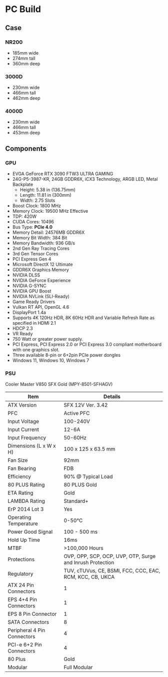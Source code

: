 # PC Build

## Case

### NR200

- 185mm wide
- 274mm tall
- 360mm deep

### 3000D

- 230mm wide
- 466mm tall
- 462mm deep

### 4000D

- 230mm wide
- 466mm tall
- 453mm deep

## Components

### GPU
 	
- EVGA GeForce RTX 3090 FTW3 ULTRA GAMING
- 24G-P5-3987-KR, 24GB GDDR6X, iCX3 Technology, ARGB LED, Metal Backplate
	- Height: 5.38 in (136.75mm)
	- Length: 11.81 in (300mm)
	- Width: 2.75 Slots
- Boost Clock: 1800 MHz
- Memory Clock: 19500 MHz Effective
- TDP: 420W
- CUDA Cores: 10496
- Bus Type: **PCIe 4.0**
- Memory Detail: 24576MB GDDR6X
- Memory Bit Width: 384 Bit
- Memory Bandwidth: 936 GB/s
- 2nd Gen Ray Tracing Cores
- 3rd Gen Tensor Cores
- PCI Express Gen 4
- Microsoft DirectX 12 Ultimate
- GDDR6X Graphics Memory
- NVIDIA DLSS
- NVIDIA GeForce Experience
- NVIDIA G-SYNC
- NVIDIA GPU Boost
- NVIDIA NVLink (SLI-Ready)
- Game Ready Drivers
- Vulkan RT API, OpenGL 4.6
- DisplayPort 1.4a
- Supports 4K 120Hz HDR, 8K 60Hz HDR and Variable Refresh Rate as specified in HDMI 2.1
- HDCP 2.3
- VR Ready
- 750 Watt or greater power supply.
- PCI Express, PCI Express 2.0 or PCI Express 3.0 compliant motherboard with one graphics slot.
- Three available 8-pin or 6+2pin PCIe power dongles
- Windows 11, Windows 10, Windows 7

### PSU

Cooler Master V850 SFX Gold (MPY-8501-SFHAGV)

| Item                        | Details                                                   | 
| --------------------------- | --------------------------------------------------------- |
| ATX Version                 | SFX 12V Ver. 3.42                                         |
| PFC                         | Active PFC                                                |
| Input Voltage               | 100-240V                                                  |
| Input Current               | 12-6A                                                     |
| Input Frequency             | 50-60Hz                                                   |
| Dimensions (L x W x H)      | 100 x 125 x 63.5 mm                                       |
| Fan Size                    | 92mm                                                      |
| Fan Bearing                 | FDB                                                       |
| Efficiency                  | 90% @ Typical Load                                        |
| 80 PLUS Rating              | 80 PLUS Gold                                              |
| ETA Rating                  | Gold                                                      |
| LAMBDA Rating               | Standard+                                                 |
| ErP 2014 Lot 3              | Yes                                                       |
| Operating Temperature       | 0-50°C                                                    |
| Power Good Signal           | 100 - 500 ms                                              |
| Hold Up Time                | 16ms                                                      |
| MTBF                        | >100,000 Hours                                            |
| Protections                 | OVP, OPP, SCP, OCP, UVP, OTP, Surge and Inrush Protection |
| Regulatory                  | TUV, cTUVus, CE, BSMI, FCC, CCC, EAC, RCM, KCC, CB, UKCA  |
| ATX 24 Pin Connectors       | 1                                                         |
| EPS 4+4 Pin Connectors      | 1                                                         |
| EPS 8 Pin Connector         | 1                                                         |
| SATA Connectors             | 8                                                         |
| Peripheral 4 Pin Connectors | 4                                                         |
| PCI-e 6+2 Pin Connectors    | 4                                                         |
| 80 Plus                     | Gold                                                      |
| Modular                     | Full Modular                                              |
